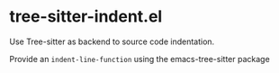 # tree-sitter-indent.el

Use Tree-sitter as backend to source code indentation.

Provide an `indent-line-function` using the emacs-tree-sitter package
